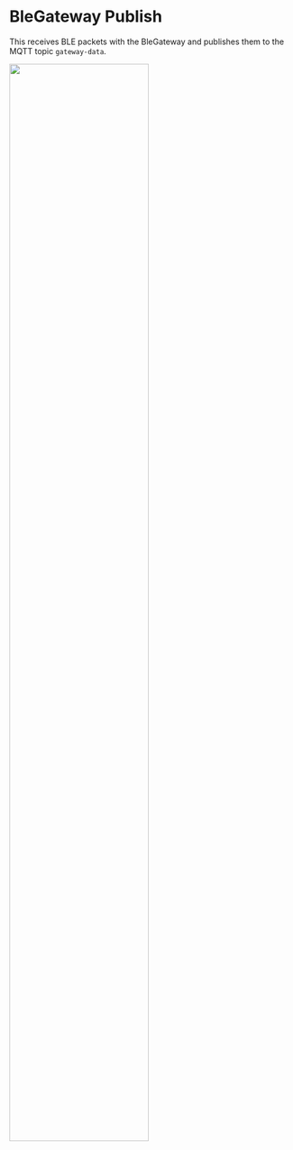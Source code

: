 BleGateway Publish
==================

This receives BLE packets with the BleGateway and publishes them to the
MQTT topic `gateway-data`.

<img src="https://raw.githubusercontent.com/terraswarm/urban-heartbeat-kit/master/media/ble_gateway_diagram.jpg" width="70%">
